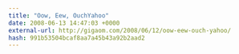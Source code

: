 ```yaml
---
title: "Oow, Eew, OuchYahoo"
date: 2008-06-13 14:47:03 +0000
external-url: http://gigaom.com/2008/06/12/oow-eew-ouch-yahoo/
hash: 991b53504bcaf8aa7a45b43a92b2aad2
---
```




